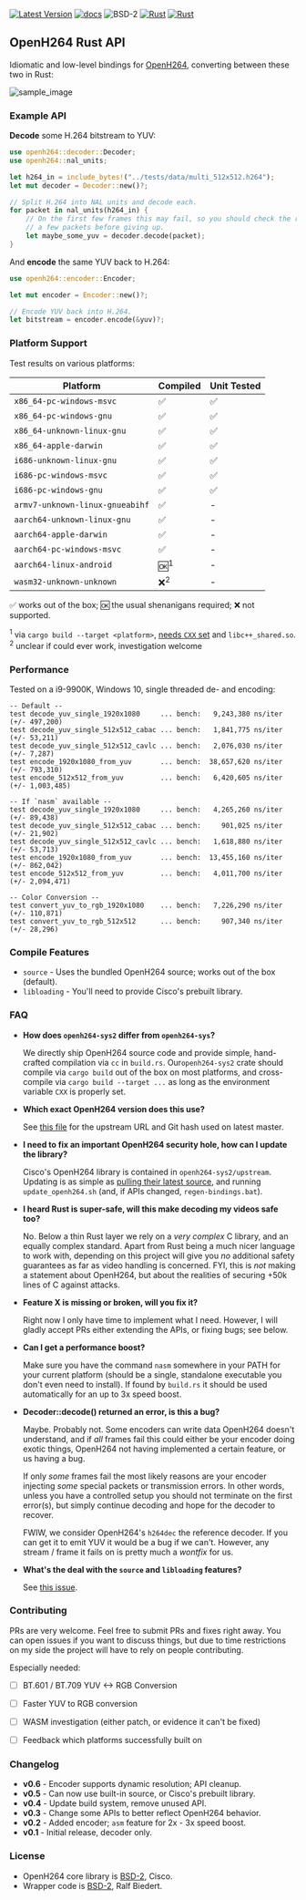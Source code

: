 
[![Latest Version]][crates.io]
[![docs]][docs.rs]
![BSD-2]
[![Rust](https://img.shields.io/badge/rust-1.65%2B-blue.svg?maxAge=3600)](https://github.com/ralfbiedert/openh264-rust)
[![Rust](https://github.com/ralfbiedert/openh264-rust/actions/workflows/rust.yml/badge.svg)](https://github.com/ralfbiedert/openh264-rust/actions/workflows/rust.yml)

## OpenH264 Rust API

Idiomatic and low-level bindings for [OpenH264](https://github.com/cisco/openh264), converting between these two in Rust:

![sample_image](https://media.githubusercontent.com/media/ralfbiedert/openh264-rs/master/gfx/title3.jpg)


### Example API

**Decode** some H.264 bitstream to YUV:
```rust
use openh264::decoder::Decoder;
use openh264::nal_units;

let h264_in = include_bytes!("../tests/data/multi_512x512.h264");
let mut decoder = Decoder::new()?;

// Split H.264 into NAL units and decode each.
for packet in nal_units(h264_in) {
    // On the first few frames this may fail, so you should check the result
    // a few packets before giving up.
    let maybe_some_yuv = decoder.decode(packet);
}
```


And **encode** the same YUV back to H.264:
```rust
use openh264::encoder::Encoder;

let mut encoder = Encoder::new()?;

// Encode YUV back into H.264.
let bitstream = encoder.encode(&yuv)?;
```

### Platform Support

Test results on various platforms:

| Platform | Compiled | Unit Tested |
| --- | --- | --- |
| `x86_64-pc-windows-msvc` | ✅ | ✅ |
| `x86_64-pc-windows-gnu` | ✅ | ✅ |
| `x86_64-unknown-linux-gnu` | ✅ | ✅ |
| `x86_64-apple-darwin` | ✅ | ✅ |
| `i686-unknown-linux-gnu` | ✅ | ✅ |
| `i686-pc-windows-msvc` | ✅ | ✅ |
| `i686-pc-windows-gnu` | ✅ | ✅ |
| `armv7-unknown-linux-gnueabihf` | ✅ | - |
| `aarch64-unknown-linux-gnu` | ✅ | - |
| `aarch64-apple-darwin` | ✅ | - |
| `aarch64-pc-windows-msvc` | ✅ | - |
| `aarch64-linux-android` | 🆗<sup>1</sup>  | - |
| `wasm32-unknown-unknown` | ❌<sup>2</sup> | - |

✅ works out of the box;
🆗 the usual shenanigans required;
❌ not supported.

<sup>1</sup> via `cargo build --target <platform>`, [needs `CXX` set](https://cheats.rs/#cross-compilation) and `libc++_shared.so`. <br/>
<sup>2</sup> unclear if could ever work, investigation welcome


### Performance

Tested on a i9-9900K, Windows 10, single threaded de- and encoding:

```
-- Default --
test decode_yuv_single_1920x1080     ... bench:   9,243,380 ns/iter (+/- 497,200)
test decode_yuv_single_512x512_cabac ... bench:   1,841,775 ns/iter (+/- 53,211)
test decode_yuv_single_512x512_cavlc ... bench:   2,076,030 ns/iter (+/- 7,287)
test encode_1920x1080_from_yuv       ... bench:  38,657,620 ns/iter (+/- 793,310)
test encode_512x512_from_yuv         ... bench:   6,420,605 ns/iter (+/- 1,003,485)

-- If `nasm` available --
test decode_yuv_single_1920x1080     ... bench:   4,265,260 ns/iter (+/- 89,438)
test decode_yuv_single_512x512_cabac ... bench:     901,025 ns/iter (+/- 21,902)
test decode_yuv_single_512x512_cavlc ... bench:   1,618,880 ns/iter (+/- 53,713)
test encode_1920x1080_from_yuv       ... bench:  13,455,160 ns/iter (+/- 862,042)
test encode_512x512_from_yuv         ... bench:   4,011,700 ns/iter (+/- 2,094,471)

-- Color Conversion --
test convert_yuv_to_rgb_1920x1080    ... bench:   7,226,290 ns/iter (+/- 110,871)
test convert_yuv_to_rgb_512x512      ... bench:     907,340 ns/iter (+/- 28,296)
```

### Compile Features

- `source` - Uses the bundled OpenH264 source; works out of the box (default).
- `libloading` - You'll need to provide Cisco's prebuilt library.


### FAQ

- **How does `openh264-sys2` differ from `openh264-sys`?**

  We directly ship OpenH264 source code and provide simple, hand-crafted compilation via `cc` in `build.rs`. Our`openh264-sys2` crate should compile via `cargo build` out of the box on most platforms, and cross-compile via `cargo build --target ...` as
  long as the environment variable `CXX` is properly set.

- **Which exact OpenH264 version does this use?**

  See [this file](https://github.com/ralfbiedert/openh264-rust/tree/master/openh264-sys2/upstream/VERSION) for the upstream URL and Git hash used on latest master.

- **I need to fix an important OpenH264 security hole, how can I update the library?**

  Cisco's OpenH264 library is contained in `openh264-sys2/upstream`. Updating is as simple as [pulling their latest source](https://github.com/cisco/openh264),
  and running `update_openh264.sh` (and, if APIs changed, `regen-bindings.bat`).


- **I heard Rust is super-safe, will this make decoding my videos safe too?**

  No. Below a thin Rust layer we rely on a _very complex_ C library, and an equally complex standard. Apart from Rust being a
  much nicer language to work with, depending on this  project will give you _no_ additional safety guarantees as far as video
  handling is concerned. FYI, this is _not_ making a statement about OpenH264, but about the realities of securing +50k lines
  of C against attacks.


- **Feature X is missing or broken, will you fix it?**

  Right now I only have time to implement what I need. However, I will gladly accept PRs either extending the APIs, or fixing bugs; see below.


- **Can I get a performance boost?**

  Make sure you have the command `nasm` somewhere in your PATH for your current platform (should be a single, standalone
  executable you don't even need to install). If found by `build.rs` it should be used automatically for an up to 3x speed
  boost.


- **Decoder::decode() returned an error, is this a bug?**

  Maybe. Probably not. Some encoders can write data OpenH264 doesn't understand, and if _all_ frames fail this could either
  be your encoder doing exotic things, OpenH264 not having implemented a certain feature, or
  us having a bug.

  If only _some_ frames fail the most likely reasons are your encoder injecting _some_ special
  packets or transmission errors. In other words, unless you have a controlled setup you should not terminate on
  the first error(s), but simply continue decoding and hope for the decoder to recover.

  FWIW, we consider OpenH264's `h264dec` the reference decoder. If you can get it to emit YUV it would be a bug
  if we can't. However, any stream / frame it fails on is pretty much a _wontfix_ for us.


- **What's the deal with the `source` and `libloading` features?**

  See [this issue](https://github.com/ralfbiedert/openh264-rs/issues/43).


### Contributing

PRs are very welcome. Feel free to submit PRs and fixes right away. You can open issues if you want to discuss things, but due to time restrictions on my side the project will have to rely on people contributing.

Especially needed:

- [ ] BT.601 / BT.709 YUV <-> RGB Conversion
- [ ] Faster YUV to RGB conversion
- [ ] WASM investigation (either patch, or evidence it can't be fixed)
- [ ] Feedback which platforms successfully built on


### Changelog

- **v0.6** - Encoder supports dynamic resolution; API cleanup.
- **v0.5** - Can now use built-in source, or Cisco's prebuilt library.
- **v0.4** - Update build system, remove unused API.
- **v0.3** - Change some APIs to better reflect OpenH264 behavior.
- **v0.2** - Added encoder; `asm` feature for 2x - 3x speed boost.
- **v0.1** - Initial release, decoder only.

### License

- OpenH264 core library is [BSD-2](openh264-sys2/upstream/LICENSE), Cisco.
- Wrapper code is [BSD-2](https://opensource.org/licenses/BSD-2-Clause), Ralf Biedert.

[Latest Version]: https://img.shields.io/crates/v/openh264.svg
[crates.io]: https://crates.io/crates/openh264
[BSD-2]: https://img.shields.io/badge/license-BSD2-blue.svg
[docs]: https://docs.rs/openh264/badge.svg
[docs.rs]: https://docs.rs/openh264/

